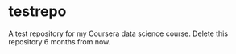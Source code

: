 # testrepo
A test repository for my Coursera data science course.   Delete this repository 6 months from now.
